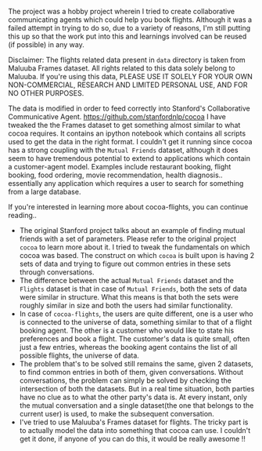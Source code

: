 The project was a hobby project wherein I tried to create collaborative communicating agents which could help you book flights. Although it was a failed attempt in trying to do so, due to a variety of reasons, I'm still putting this up so that the work put into this and learnings involved can be reused (if possible) in any way.

Disclaimer:
The flights related data present in `data` directory is taken from Maluuba Frames dataset.
All rights related to this data solely belong to Maluuba.
If you're using this data, PLEASE USE IT SOLELY FOR YOUR OWN NON-COMMERCIAL, RESEARCH AND LIMITED PERSONAL USE, AND FOR NO OTHER PURPOSES.

The data is modified in order to feed correctly into Stanford's Collaborative Communicative Agent. https://github.com/stanfordnlp/cocoa
I have tweaked the the Frames dataset to get something almost similar to what cocoa requires. It contains an ipython notebook which contains all scripts used to get the data in the right format.
I couldn't get it running since cocoa has a strong coupling with the `Mutual Friends` dataset, although it does seem to have tremendous potential to extend to applications which contain a customer-agent model. Examples include restaurant booking, flight booking, food ordering, movie recommendation, health diagnosis.. essentially any application which requires a user to search for something from a large database.


If you're interested in learning more about cocoa-flights, you can continue reading..
* The original Stanford project talks about an example of finding mutual friends with a set of parameters. Please refer to the original project `cocoa` to learn more about it.
I tried to tweak the fundamentals on which cocoa was based. The construct on which `cocoa` is built upon is having 2 sets of data and trying to figure out common entries in these sets through conversations.
* The difference between the actual `Mutual Friends` dataset and the `Flights` dataset is that in  case of `Mutual Friends`, both the sets of data were similar in structure. What this means is that both the sets were roughly similar in size and both the users had similar functionality.
* In case of `cocoa-flights`, the users are quite different, one is a user who is connected to the universe of data, something similar to that of a flight booking agent. The other is a customer who would like to state his preferences and book a flight. The customer's data is quite small, often just a few entries, whereas the booking agent contains the list of all possible flights, the universe of data.
* The problem that's to be solved still remains the same, given 2 datasets, to find common entries in both of them, given conversations.
Without conversations, the problem can simply be solved by checking the intersection of both the datasets. But in a real time situation, both parties have no clue as to what the other party's data is. At every instant, only the mutual conversation and a single dataset(the one that belongs to the current user) is used, to make the subsequent conversation.
* I've tried to use Maluuba's Frames dataset for flights. The tricky part is to actually model the data into something that cocoa can use. I couldn't get it done, if anyone of you can do this, it would be really awesome !!

